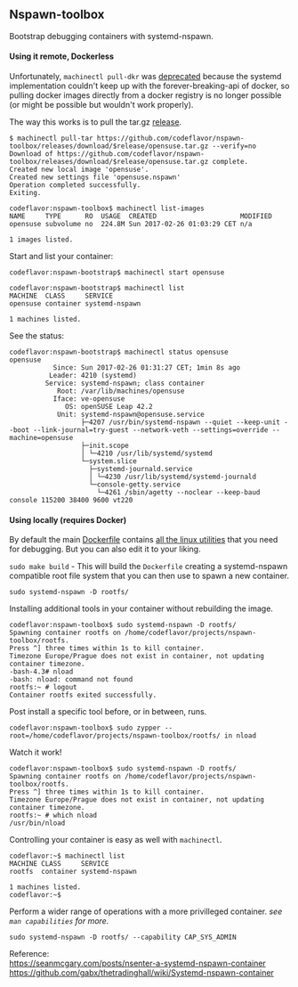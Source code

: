 Nspawn-toolbox
---
Bootstrap debugging containers with systemd-nspawn.  

#### Using it remote, Dockerless


Unfortunately, `machinectl pull-dkr` was
[deprecated](https://github.com/systemd/systemd/commit/b43d75c378d919900e5c1e82a82e3e17dd3de9f9)
because the systemd implementation couldn't keep up with the
forever-breaking-api of docker, so pulling docker images  directly from a docker
registry is no longer possible (or might be possible but wouldn't work
properly).

The way this works is to pull the tar.gz
[release](https://github.com/codeflavor/nspawn-toolbox/releases).

```
$ machinectl pull-tar https://github.com/codeflavor/nspawn-toolbox/releases/download/$release/opensuse.tar.gz --verify=no
Download of https://github.com/codeflavor/nspawn-toolbox/releases/download/$release/opensuse.tar.gz complete.
Created new local image 'opensuse'.
Created new settings file 'opensuse.nspawn'
Operation completed successfully.
Exiting.

codeflavor:nspawn-toolbox$ machinectl list-images
NAME     TYPE      RO  USAGE  CREATED                     MODIFIED
opensuse subvolume no  224.8M Sun 2017-02-26 01:03:29 CET n/a     

1 images listed.
```
Start and list your container:
```
codeflavor:nspawn-bootstrap$ machinectl start opensuse

codeflavor:nspawn-bootstrap$ machinectl list
MACHINE  CLASS     SERVICE       
opensuse container systemd-nspawn

1 machines listed.
```
See the status:
```
codeflavor:nspawn-bootstrap$ machinectl status opensuse
opensuse
           Since: Sun 2017-02-26 01:31:27 CET; 1min 8s ago
          Leader: 4210 (systemd)
         Service: systemd-nspawn; class container
            Root: /var/lib/machines/opensuse
           Iface: ve-opensuse
              OS: openSUSE Leap 42.2
            Unit: systemd-nspawn@opensuse.service
                  ├─4207 /usr/bin/systemd-nspawn --quiet --keep-unit --boot --link-journal=try-guest --network-veth --settings=override --machine=opensuse
                  ├─init.scope
                  │ └─4210 /usr/lib/systemd/systemd
                  └─system.slice
                    ├─systemd-journald.service
                    │ └─4230 /usr/lib/systemd/systemd-journald
                    └─console-getty.service
                      └─4261 /sbin/agetty --noclear --keep-baud console 115200 38400 9600 vt220
```



#### Using locally (requires Docker)
By default the main [Dockerfile](Dockerfile) contains [all the linux utilities](TOOLBOX.md) that you need
for debugging. But you can also edit it to your liking.

`sudo make build` - This will build the `Dockerfile` creating a systemd-nspawn
compatible root file system that you can then use to spawn a new container.  

`sudo systemd-nspawn -D rootfs/`


Installing additional tools in your container without rebuilding the image.
```
codeflavor:nspawn-toolbox$ sudo systemd-nspawn -D rootfs/
Spawning container rootfs on /home/codeflavor/projects/nspawn-toolbox/rootfs.
Press ^] three times within 1s to kill container.
Timezone Europe/Prague does not exist in container, not updating container timezone.
-bash-4.3# nload
-bash: nload: command not found
rootfs:~ # logout
Container rootfs exited successfully.
```
Post install a specific tool before, or in between, runs.
```
codeflavor:nspawn-toolbox$ sudo zypper --root=/home/codeflavor/projects/nspawn-toolbox/rootfs/ in nload
```

Watch it work!

```
codeflavor:nspawn-toolbox$ sudo systemd-nspawn -D rootfs/
Spawning container rootfs on /home/codeflavor/projects/nspawn-toolbox/rootfs.
Press ^] three times within 1s to kill container.
Timezone Europe/Prague does not exist in container, not updating container timezone.
rootfs:~ # which nload
/usr/bin/nload
```

Controlling your container is easy as well with `machinectl`.

```
codeflavor:~$ machinectl list
MACHINE CLASS     SERVICE       
rootfs  container systemd-nspawn

1 machines listed.
codeflavor:~$
```

Perform a wider range of operations with a more privilleged container.
_see `man capabilities` for more._
```
sudo systemd-nspawn -D rootfs/ --capability CAP_SYS_ADMIN
```


Reference:  
https://seanmcgary.com/posts/nsenter-a-systemd-nspawn-container  
https://github.com/gabx/thetradinghall/wiki/Systemd-nspawn-container  
